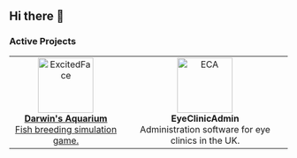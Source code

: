 ## Hi there 👋

### Active Projects

<table>
  <tr>
    <td align="center">
      <a href="https://store.steampowered.com/app/1765010/Darwins_Aquarium/">
        <img src="https://github.com/user-attachments/assets/286d84e3-cfcc-44b6-935e-3012f195b183" alt="ExcitedFace" width="100"/>
        <div><strong>Darwin's Aquarium</strong></div>
        <div>Fish breeding simulation game.</div>
      </a>
    </td>
    <td align="center">
      <img src="https://github.com/user-attachments/assets/520715f1-2f7f-4dcc-bd42-ac4d323279db" alt="ECA" width="100"/>
      <div><strong>EyeClinicAdmin</strong></div>
      <div>Administration software for eye clinics in the UK.</div>
    </td>
  </tr>
</table>
